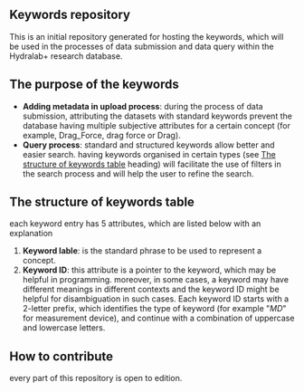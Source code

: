## Keywords repository
This is an initial repository generated for hosting the keywords, which will be used in the processes of data submission and data query within the Hydralab+ research database.
## The purpose of the keywords
* __Adding metadata in upload process__:
during the process of data submission, attributing the datasets with standard keywords prevent the database having multiple subjective attributes for a certain concept (for example, Drag_Force, drag force or Drag). 
* __Query process__:
standard and structured keywords allow better and easier search. having keywords organised in certain types (see [The structure of keywords table](#str) heading) will facilitate the use of filters in the search process and will help the user to refine the search.

## <a name="str"></a>The structure of keywords table
each keyword entry has 5 attributes, which are listed below with an explanation
1. __Keyword lable__: is the standard phrase to be used to represent a concept.
2. __Keyword ID__: this attribute is a pointer to the keyword, which may be helpful in programming. moreover, in some cases, a keyword may have different meanings in different contexts and the keyword ID might be helpful for disambiguation in such cases. Each keyword ID starts with a 2-letter prefix, which identifies the type of keyword (for example "_MD_" for measurement device), and continue with a combination of uppercase and lowercase letters.
## How to contribute
every part of this repository is open to edition.
